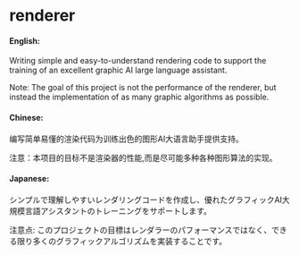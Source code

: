 # renderer


#### English: 
Writing simple and easy-to-understand rendering code to support the training of an excellent graphic AI large language assistant. 

Note: The goal of this project is not the performance of the renderer, but instead the implementation of as many graphic algorithms as possible.

#### Chinese: 
编写简单易懂的渲染代码为训练出色的图形AI大语言助手提供支持。

注意：本项目的目标不是渲染器的性能,而是尽可能多种各种图形算法的实现。

#### Japanese: 
シンプルで理解しやすいレンダリングコードを作成し、優れたグラフィックAI大規模言語アシスタントのトレーニングをサポートします。

注意点: このプロジェクトの目標はレンダラーのパフォーマンスではなく、できる限り多くのグラフィックアルゴリズムを実装することです。

